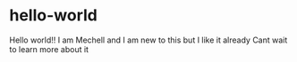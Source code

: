 # hello-world

Hello world!!
I am Mechell and I am new to this but I like it already
Cant wait to learn more about it
